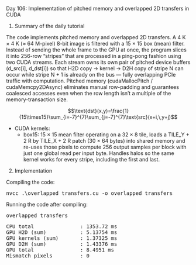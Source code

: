 Day 106: Implementation of pitched memory and overlapped 2D transfers in CUDA

1) Summary of the daily tutorial

The code implements pitched memory and overlapped 2D transfers. A 4 K × 4 K (≈ 64 M-pixel) 8-bit image is filtered with a 15 × 15 box (mean) filter. Instead of sending the whole frame to the GPU at once, the program slices it into 256-row “stripes” that are processed in a ping-pong fashion using two CUDA streams. Each stream owns its own pair of pitched device buffers (d_src[i], d_dst[i]) so that H2D copy → kernel → D2H copy of stripe N can occur while stripe N + 1 is already on the bus — fully overlapping PCIe traffic with computation.
Pitched memory (cudaMallocPitch / cudaMemcpy2DAsync) eliminates manual row-padding and guarantees coalesced accesses even when the row length isn’t a multiple of the memory-transaction size.

```math
\text{dst}(x,y)=\frac{1}{15\times15}\sum_{i=-7}^{7}\sum_{j=-7}^{7}\text{src}(x+i,\,y+j)
```

- CUDA kernels:
    - box15: 15 × 15 mean filter operating on a 32 × 8 tile, loads a TILE_Y + 2 R by TILE_X + 2 R patch (30 × 64 bytes) into shared memory and re-uses those pixels to compute 256 output samples per block with just one global read per input byte. Handles halos so the same kernel works for every stripe, including the first and last.

2) Implementation

Compiling the code:

<pre>nvcc .\overlapped_transfers.cu -o overlapped_transfers</pre>

Running the code after compiling:

<pre>overlapped_transfers</pre>

<pre>CPU total               : 1353.72 ms
GPU H2D (sum)           : 5.13754 ms
GPU kernels (sum)       : 1.37325 ms
GPU D2H (sum)           : 1.43376 ms
GPU total               : 8.4951 ms
Mismatch pixels         : 0</pre>
